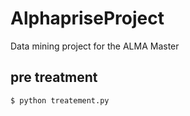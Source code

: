 # AlphapriseProject
Data mining project for the ALMA Master


## pre treatment
`$ python treatement.py`
